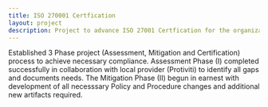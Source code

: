 ```yaml
---
title: ISO 270001 Certfication
layout: project
description: Project to advance ISO 27001 Certfication for the organization. 
---
```


Established 3 Phase project (Assessment, Mitigation and Certification) process to achieve necessary compliance. Assessment Phase (I) completed successfully in collaboration with local provider (Protiviti) to identify all gaps and documents needs. The Mitigation Phase (II) begun in earnest with development of all necesssary Policy and Procedure changes and additional new artifacts required.